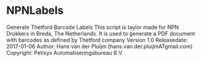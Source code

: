 # NPNLabels
Generate Thetford Barcode Labels
This script is taylor made for NPN Drukkers in Breda, The Netherlands. It is used to generate a PDF document with barcodes as defined by Thetford company
Version 1.0
Releasedate: 2017-01-06
Author: Hans van der Pluijm (hans.van.der.pluijmATgmail.com)
Copyright: Petisys Automatiseringsbureau B.V
